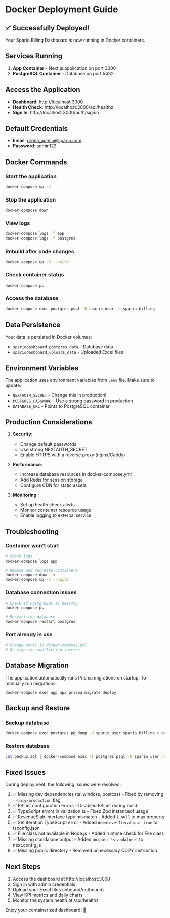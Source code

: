 # Docker Deployment Guide

## ✅ Successfully Deployed!

Your Spario Billing Dashboard is now running in Docker containers.

## Services Running

1. **App Container** - Next.js application on port 3000
2. **PostgreSQL Container** - Database on port 5432

## Access the Application

- **Dashboard**: http://localhost:3000
- **Health Check**: http://localhost:3000/api/healthz
- **Sign In**: http://localhost:3000/auth/signin

## Default Credentials

- **Email**: drona_admin@spario.com
- **Password**: admin123

## Docker Commands

### Start the application
```bash
docker-compose up -d
```

### Stop the application
```bash
docker-compose down
```

### View logs
```bash
docker-compose logs -f app
docker-compose logs -f postgres
```

### Rebuild after code changes
```bash
docker-compose up -d --build
```

### Check container status
```bash
docker-compose ps
```

### Access the database
```bash
docker-compose exec postgres psql -U spario_user -d spario_billing
```

## Data Persistence

Your data is persisted in Docker volumes:
- `spariodashboard_postgres_data` - Database data
- `spariodashboard_uploads_data` - Uploaded Excel files

## Environment Variables

The application uses environment variables from `.env` file. Make sure to update:
- `NEXTAUTH_SECRET` - Change this in production!
- `POSTGRES_PASSWORD` - Use a strong password in production
- `DATABASE_URL` - Points to PostgreSQL container

## Production Considerations

1. **Security**:
   - Change default passwords
   - Use strong NEXTAUTH_SECRET
   - Enable HTTPS with a reverse proxy (nginx/Caddy)

2. **Performance**:
   - Increase database resources in docker-compose.yml
   - Add Redis for session storage
   - Configure CDN for static assets

3. **Monitoring**:
   - Set up health check alerts
   - Monitor container resource usage
   - Enable logging to external service

## Troubleshooting

### Container won't start
```bash
# Check logs
docker-compose logs app

# Remove and recreate containers
docker-compose down -v
docker-compose up -d --build
```

### Database connection issues
```bash
# Check if PostgreSQL is healthy
docker-compose ps

# Restart the database
docker-compose restart postgres
```

### Port already in use
```bash
# Change ports in docker-compose.yml
# Or stop the conflicting service
```

## Database Migration

The application automatically runs Prisma migrations on startup. To manually run migrations:

```bash
docker-compose exec app npx prisma migrate deploy
```

## Backup and Restore

### Backup database
```bash
docker-compose exec postgres pg_dump -U spario_user spario_billing > backup.sql
```

### Restore database
```bash
cat backup.sql | docker-compose exec -T postgres psql -U spario_user -d spario_billing
```

## Fixed Issues

During deployment, the following issues were resolved:

1. ✅ Missing dev dependencies (tailwindcss, postcss) - Fixed by removing `--only=production` flag
2. ✅ ESLint configuration errors - Disabled ESLint during build
3. ✅ TypeScript errors in validation.ts - Fixed Zod instanceof usage
4. ✅ RevenueSlab interface type mismatch - Added `| null` to max property
5. ✅ Set iteration TypeScript error - Added `downlevelIteration: true` to tsconfig.json
6. ✅ File class not available in Node.js - Added runtime check for File class
7. ✅ Missing standalone output - Added `output: 'standalone'` to next.config.js
8. ✅ Missing public directory - Removed unnecessary COPY instruction

## Next Steps

1. Access the dashboard at http://localhost:3000
2. Sign in with admin credentials
3. Upload your Excel files (inbound/outbound)
4. View KPI metrics and daily charts
5. Monitor the system health at /api/healthz

Enjoy your containerized dashboard! 🚀
